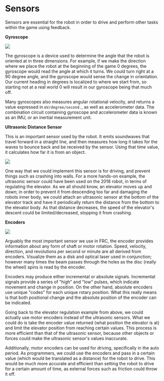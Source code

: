 # Sensors

Sensors are essential for the robot in order to drive and perform other tasks within the game using feedback. 

**Gyroscope**

![](https://firstteam585.org/img/IMG_2031.jpg)

The gyroscope is a device used to determine the angle that the robot is oriented at in three dimensions. For example, if we make the direction where we place the robot at the beginning of the game 0 degrees, the gyroscope would read the angle at which it turns. We could turn right at a 90 degree angle, and the gyroscope would sense the change in orientation. Our current heading in degrees is localized to where we start from, so starting not at a real world 0 will result in our gyroscope being that much off.

Many gyroscopes also measures angular rotational velocity, and returns a value expressed in `mV/degree/second.`, as well as accelerometer data.  The combination circuit containing gyroscope and accelerometer data is known as an IMU, or an inertial measurement unit.

**Ultrasonic Distance Sensor**

This is an important sensor used by the robot. It emits soundwaves that travel forward in a straight line, and then measures how long it takes for the waves to bounce back and be received by the sensor. Using that time value, it calculates how far it is from an object. 

![](https://cdn.shopify.com/s/files/1/0176/3274/products/100284_800x.jpg?v=1477646140)

One way that we could implement this sensor is for driving, and prevent things such as crashing into walls. For a more hands-on example, the ultrasonic sensor could have been used on the 2018 robot, in terms of regulating the elevator. As we all should know, an elevator moves up and down; in order to prevent it from descending too far and damaging the robots inner body, we could attach an ultrasonic sensor at the bottom of the elevator track and have it periodically return the distance from the bottom to the elevator body. As that distance decreases, the speed of the elevator's descent could be limited/decreased, stopping it from crashing. 

**Encoders**

![](https://www.vexrobotics.com/media/catalog/product/cache/1/image/9df78eab33525d08d6e5fb8d27136e95/2/1/217-5049_all-3.png)

Arguably the most important sensor we use in FRC, the encoder provides information about any form of shaft or motor rotation.  Speed, velocity, direction, and revolutions per second or minute are all derived from encoders. Visualize them as a disk and optical laser used in conjunction; however many times the beam passes through the holes as the disc (really the wheel) spins is read by the encoder. 

Encoders may produce either incremental or absolute signals. Incremental signals provide a series of "high" and "low" pulses, which indicate movement and change in position. On the other hand, absolute encoders use unique "codes" for each unique rotary position. What this really means is that both positional change and the absolute position of the encoder can be indicated. 

Going back to the elevator regulation example from above, we could actually use motor encoders instead of the ultrasonic sensors.
What we could do is take the encoder value returned (what position the elevator is at) and limit the elevator position from reaching certain values. This process is more efficient than that of the ultrasonic sensor, because other objects or forces could make the ultrasonic sensor's values inaccurate. 

Additionally, motor encoders can be used for driving, specifically in the auto period. As programmers, we could use the encoders and pass in a certain value (which would be translated as a distance) for the robot to drive. This would be much more accurate and efficient than setting the robot to drive for a certain amount of time, as external forces such as friction could throw it off.

